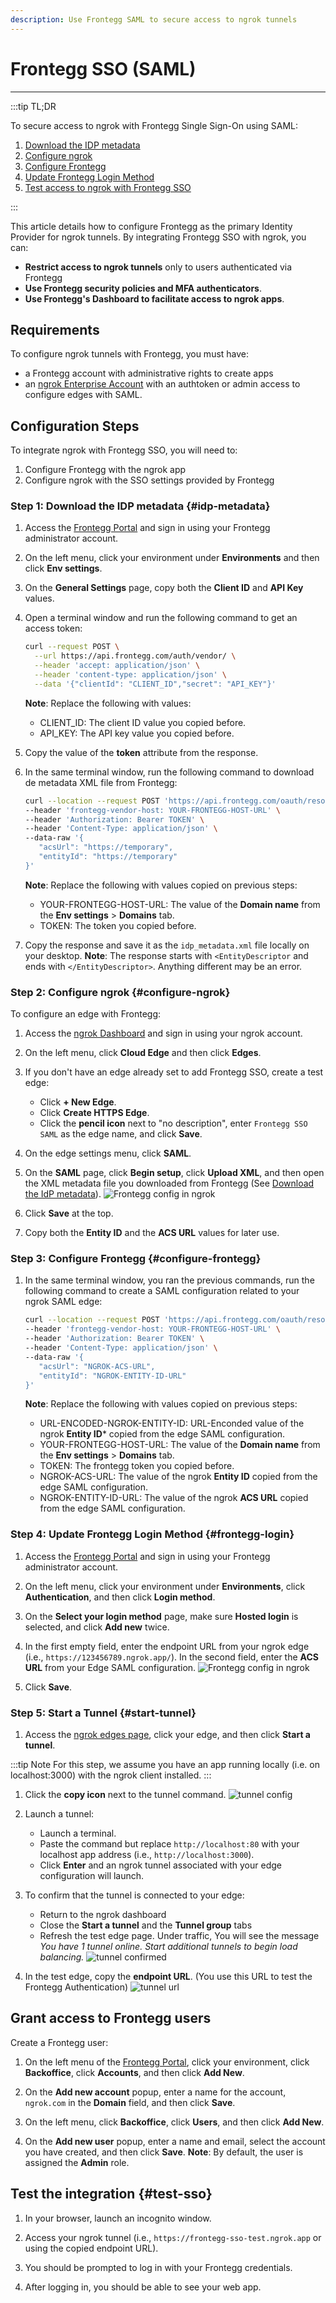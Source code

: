 ```yaml
---
description: Use Frontegg SAML to secure access to ngrok tunnels
---
```


# Frontegg SSO (SAML)

---

:::tip TL;DR

To secure access to ngrok with Frontegg Single Sign-On using SAML:

1. [Download the IDP metadata](#idp-metadata)
1. [Configure ngrok](#configure-ngrok)
1. [Configure Frontegg](#configure-frontegg)
1. [Update Frontegg Login Method](#frontegg-login)
1. [Test access to ngrok with Frontegg SSO](#test-sso)

:::

This article details how to configure Frontegg as the primary Identity Provider for ngrok tunnels.
By integrating Frontegg SSO with ngrok, you can:

- **Restrict access to ngrok tunnels** only to users authenticated via Frontegg
- **Use Frontegg security policies and MFA authenticators**.
- **Use Frontegg's Dashboard to facilitate access to ngrok apps**.

## Requirements

To configure ngrok tunnels with Frontegg, you must have:

- a Frontegg account with administrative rights to create apps
- an [ngrok Enterprise Account](https://ngrok.com/pricing) with an authtoken or admin access to configure edges with SAML.

## Configuration Steps

To integrate ngrok with Frontegg SSO, you will need to:

1. Configure Frontegg with the ngrok app
1. Configure ngrok with the SSO settings provided by Frontegg

### **Step 1**: Download the IDP metadata {#idp-metadata}

1. Access the [Frontegg Portal](https://portal.Frontegg.com/) and sign in using your Frontegg administrator account.

1. On the left menu, click your environment under **Environments** and then click **Env settings**.

1. On the **General Settings** page, copy both the **Client ID** and **API Key** values.

1. Open a terminal window and run the following command to get an access token:

   ```bash
   curl --request POST \
     --url https://api.frontegg.com/auth/vendor/ \
     --header 'accept: application/json' \
     --header 'content-type: application/json' \
     --data '{"clientId": "CLIENT_ID","secret": "API_KEY"}'
   ```

    **Note**: Replace the following with values:

    - CLIENT_ID: The client ID value you copied before.
    - API_KEY: The API key value you copied before.

1. Copy the value of the **token** attribute from the response.

1. In the same terminal window, run the following command to download de metadata XML file from Frontegg:

   ```bash
   curl --location --request POST 'https://api.frontegg.com/oauth/resources/configurations/saml/v1/https%3A%2F%2Ftemporary' \
   --header 'frontegg-vendor-host: YOUR-FRONTEGG-HOST-URL' \
   --header 'Authorization: Bearer TOKEN' \
   --header 'Content-Type: application/json' \
   --data-raw '{
      "acsUrl": "https://temporary",
      "entityId": "https://temporary"
   }'
   ```

   **Note**: Replace the following with values copied on previous steps:

   - YOUR-FRONTEGG-HOST-URL: The value of the **Domain name** from the **Env settings** > **Domains** tab.
   - TOKEN: The token you copied before.

1. Copy the response and save it as the `idp_metadata.xml` file locally on your desktop.
   **Note**: The response starts with `<EntityDescriptor` and ends with `</EntityDescriptor>`. Anything different may be an error.


### **Step 2**: Configure ngrok {#configure-ngrok}

To configure an edge with Frontegg:

1. Access the [ngrok Dashboard](https://dashboard.ngrok.com/) and sign in using your ngrok account.

1. On the left menu, click **Cloud Edge** and then click **Edges**.

1. If you don't have an edge already set to add Frontegg SSO, create a test edge:

   - Click **+ New Edge**.
   - Click **Create HTTPS Edge**.
   - Click the **pencil icon** next to "no description", enter `Frontegg SSO SAML` as the edge name, and click **Save**.

1. On the edge settings menu, click **SAML**.

1. On the **SAML** page, click **Begin setup**, click **Upload XML**, and then open the XML metadata file you downloaded from Frontegg (See [Download the IdP metadata](#idp-metadata)).
   ![Frontegg config in ngrok](img/frontegg-5.png)

1. Click **Save** at the top.

1. Copy both the **Entity ID** and the **ACS URL** values for later use.


### **Step 3**: Configure Frontegg {#configure-frontegg}

1. In the same terminal window, you ran the previous commands, run the following command to create a SAML configuration related to your ngrok SAML edge:

   ```bash
   curl --location --request POST 'https://api.frontegg.com/oauth/resources/configurations/saml/v1/URL-ENCODED-NGROK-ENTITY-ID' \
   --header 'frontegg-vendor-host: YOUR-FRONTEGG-HOST-URL' \
   --header 'Authorization: Bearer TOKEN' \
   --header 'Content-Type: application/json' \
   --data-raw '{
      "acsUrl": "NGROK-ACS-URL",
      "entityId": "NGROK-ENTITY-ID-URL"
   }'
   ```

   **Note**: Replace the following with values copied on previous steps:

   - URL-ENCODED-NGROK-ENTITY-ID: URL-Enconded value of the ngrok **Entity ID*** copied from the edge SAML configuration.
   - YOUR-FRONTEGG-HOST-URL: The value of the **Domain name** from the **Env settings** > **Domains** tab.
   - TOKEN: The frontegg token you copied before.
   - NGROK-ACS-URL: The value of the ngrok **Entity ID** copied from the edge SAML configuration.
   - NGROK-ENTITY-ID-URL: The value of the ngrok **ACS URL** copied from the edge SAML configuration.


### **Step 4**: Update Frontegg Login Method {#frontegg-login}

1. Access the [Frontegg Portal](https://portal.Frontegg.com/) and sign in using your Frontegg administrator account.

1. On the left menu, click your environment under **Environments**, click **Authentication**, and then click **Login method**.

1. On the **Select your login method** page, make sure **Hosted login** is selected, and click **Add new** twice.

1. In the first empty field, enter the endpoint URL from your ngrok edge (i.e., `https://123456789.ngrok.app/`). In the second field, enter the **ACS URL** from your Edge SAML configuration.
   ![Frontegg config in ngrok](img/frontegg-6.png)

1. Click **Save**.


### **Step 5**: Start a Tunnel {#start-tunnel}

1. Access the [ngrok edges page](https://dashboard.ngrok.com/cloud-edge/edges), click your edge, and then click **Start a tunnel**.

:::tip Note
For this step, we assume you have an app running locally (i.e. on localhost:3000) with the ngrok client installed.
:::

1. Click the **copy icon** next to the tunnel command.
   ![tunnel config](img/frontegg-2.png)

1. Launch a tunnel:

   - Launch a terminal.
   - Paste the command but replace `http://localhost:80` with your localhost app address (i.e., `http://localhost:3000`).
   - Click **Enter** and an ngrok tunnel associated with your edge configuration will launch.

1. To confirm that the tunnel is connected to your edge:

   - Return to the ngrok dashboard
   - Close the **Start a tunnel** and the **Tunnel group** tabs
   - Refresh the test edge page. Under traffic, You will see the message _You have 1 tunnel online. Start additional tunnels to begin load balancing._
     ![tunnel confirmed](img/frontegg-3.png)

1. In the test edge, copy the **endpoint URL**. (You use this URL to test the Frontegg Authentication)
   ![tunnel url](img/frontegg-7.png)


## Grant access to Frontegg users

Create a Frontegg user:

1. On the left menu of the [Frontegg Portal](https://portal.frontegg.com/), click your environment, click **Backoffice**, click **Accounts**, and then click **Add New**.

1. On the **Add new account** popup, enter a name for the account, `ngrok.com` in the **Domain** field, and then click **Save**.

1. On the left menu, click **Backoffice**, click **Users**, and then click **Add New**.

1. On the **Add new user** popup, enter a name and email, select the account you have created, and then click **Save**.
   **Note**: By default, the user is assigned the **Admin** role.


## Test the integration {#test-sso}

1. In your browser, launch an incognito window.

1. Access your ngrok tunnel (i.e., `https://frontegg-sso-test.ngrok.app` or using the copied endpoint URL).

1. You should be prompted to log in with your Frontegg credentials.

1. After logging in, you should be able to see your web app.
